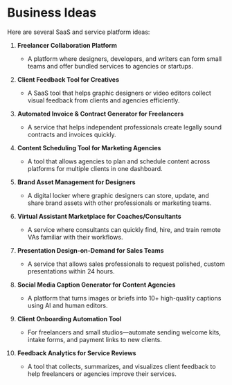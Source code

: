 # Business Ideas

Here are several SaaS and service platform ideas:

1. **Freelancer Collaboration Platform**
   - A platform where designers, developers, and writers can form small teams and offer bundled services to agencies or startups.

2. **Client Feedback Tool for Creatives**
   - A SaaS tool that helps graphic designers or video editors collect visual feedback from clients and agencies efficiently.

3. **Automated Invoice & Contract Generator for Freelancers**
   - A service that helps independent professionals create legally sound contracts and invoices quickly.

4. **Content Scheduling Tool for Marketing Agencies**
   - A tool that allows agencies to plan and schedule content across platforms for multiple clients in one dashboard.

5. **Brand Asset Management for Designers**
   - A digital locker where graphic designers can store, update, and share brand assets with other professionals or marketing teams.

6. **Virtual Assistant Marketplace for Coaches/Consultants**
   - A service where consultants can quickly find, hire, and train remote VAs familiar with their workflows.

7. **Presentation Design-on-Demand for Sales Teams**
   - A service that allows sales professionals to request polished, custom presentations within 24 hours.

8. **Social Media Caption Generator for Content Agencies**
   - A platform that turns images or briefs into 10+ high-quality captions using AI and human editors.

9. **Client Onboarding Automation Tool**
   - For freelancers and small studios—automate sending welcome kits, intake forms, and payment links to new clients.

10. **Feedback Analytics for Service Reviews**
    - A tool that collects, summarizes, and visualizes client feedback to help freelancers or agencies improve their services.